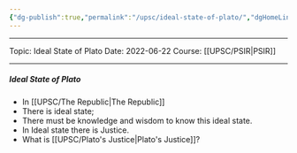 ```yaml
---
{"dg-publish":true,"permalink":"/upsc/ideal-state-of-plato/","dgHomeLink":true,"dgPassFrontmatter":false}
---
```


----
Topic: Ideal State of Plato
Date: 2022-06-22
Course: [[UPSC/PSIR|PSIR]] 

----
##### Ideal State of Plato
- In [[UPSC/The Republic|The Republic]]
- There is ideal state;
- There must be knowledge and wisdom to know this ideal state.
- In Ideal state there is Justice. 
- What is [[UPSC/Plato's Justice|Plato's Justice]]? 